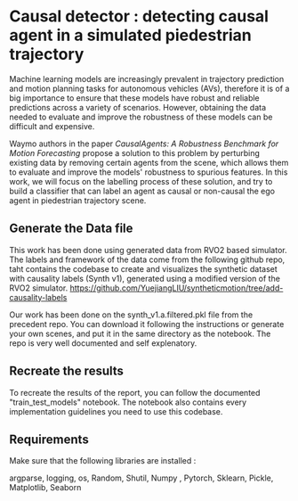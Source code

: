 # Causal detector : detecting causal agent in a simulated piedestrian trajectory

Machine learning models are increasingly prevalent in trajectory prediction and motion planning tasks for autonomous vehicles (AVs), therefore it is of a big importance to ensure that these models have robust and reliable predictions across a variety of scenarios. However, obtaining the data needed to evaluate and improve the robustness of these models can be difficult and expensive. 

Waymo authors in the paper _CausalAgents: A Robustness Benchmark for Motion Forecasting_ propose a solution to this problem by perturbing existing data by removing certain agents from the scene, which allows them to evaluate and improve the models' robustness to spurious features. In this work, we will focus on the labelling process of these solution, and try to build a classifier that can label an agent as causal or non-causal the ego agent in piedestrian trajectory scene.

## Generate the Data file

This work has been done using generated data from RVO2 based simulator. The labels and framework of the data come from the following github repo,  taht contains the codebase to create and visualizes the synthetic dataset with causality labels (Synth v1), generated using a modified version of the RVO2 simulator.
https://github.com/YuejiangLIU/syntheticmotion/tree/add-causality-labels

Our work has been done on the synth_v1.a.filtered.pkl file from the precedent repo. You can download it following the instructions or generate your own scenes, and put it in the same directory as the notebook. The repo is very well documented and self explenatory.

## Recreate the results

To recreate the results of the report, you can follow the documented "train_test_models" notebook. The notebook also contains every implementation guidelines you need to use this codebase.

## Requirements
Make sure that the following libraries are installed :

argparse, logging, os, Random, Shutil, Numpy , Pytorch, Sklearn, Pickle, Matplotlib, Seaborn

